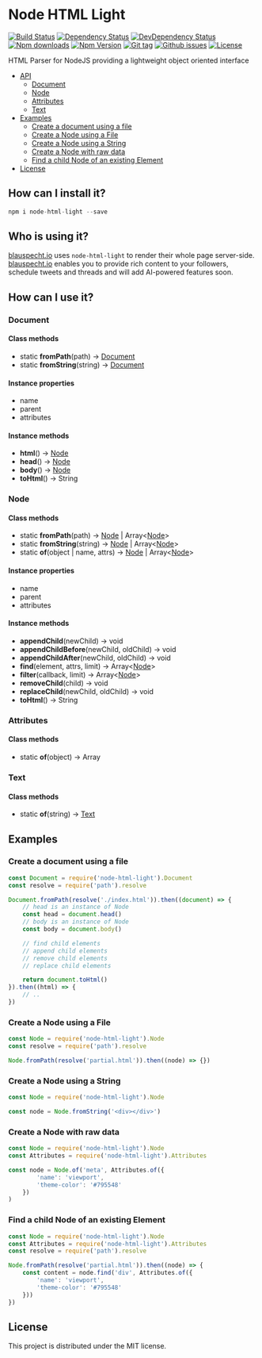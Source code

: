 # Node HTML Light

[![Build Status](https://travis-ci.org/stfsy/node-html-light.svg)](https://travis-ci.org/stfsy/node-html-light)
[![Dependency Status](https://img.shields.io/david/stfsy/node-html-light.svg)](https://github.com/stfsy/node-html-light/blob/master/package.json)
[![DevDependency Status](https://img.shields.io/david/dev/stfsy/node-html-light.svg)](https://github.com/stfsy/node-html-light/blob/master/package.json)
[![Npm downloads](https://img.shields.io/npm/dm/node-html-light.svg)](https://www.npmjs.com/package/node-html-light)
[![Npm Version](https://img.shields.io/npm/v/node-html-light.svg)](https://www.npmjs.com/package/node-html-light)
[![Git tag](https://img.shields.io/github/tag/stfsy/node-html-light.svg)](https://github.com/stfsy/node-html-light/releases)
[![Github issues](https://img.shields.io/github/issues/stfsy/node-html-light.svg)](https://github.com/stfsy/node-html-light/issues)
[![License](https://img.shields.io/npm/l/node-html-light.svg)](https://github.com/stfsy/node-html-light/blob/master/LICENSE)

HTML Parser for NodeJS providing a lightweight object oriented interface

- [API](#api)
    - [Document](#document)
    - [Node](#node)
    - [Attributes](#attributes)
    - [Text](#text)
- [Examples](#examples)
    - [Create a document using a file](#create-a-document-using-a-file)
    - [Create a Node using a File](#create-a-node-using-a-file)
    - [Create a Node using a String](#create-a-node-using-a-string)
    - [Create a Node with raw data](#create-a-node-with-raw-data)
    - [Find a child Node of an existing Element](#find-a-child-node-of-an-existing-element)
- [License](#license)

## How can I install it?

```js
npm i node-html-light --save
```

## Who is using it?
[blauspecht.io](https://www.blauspecht.io) uses `node-html-light` to render their whole page server-side. [blauspecht.io](https://www.blauspecht.io) enables you to provide rich content to your followers, schedule tweets and threads and will add AI-powered features soon.

## How can I use it?

### Document
#### Class methods
- static **fromPath**(path) -> [Document](#document)
- static **fromString**(string) -> [Document](#document)

#### Instance properties
- name
- parent
- attributes

#### Instance methods
- **html**() -> [Node](#node)
- **head**() -> [Node](#node)
- **body**() -> [Node](#node)
- **toHtml**() -> String

### Node
#### Class methods
- static **fromPath**(path) -> [Node](#node) | Array<[Node](#node)>
- static **fromString**(string) -> [Node](#node) | Array<[Node](#node)>
- static **of**(object | name, attrs) -> [Node](#node) | Array<[Node](#node)>

#### Instance properties
- name
- parent
- attributes

#### Instance methods
- **appendChild**(newChild) -> void
- **appendChildBefore**(newChild, oldChild) -> void
- **appendChildAfter**(newChild, oldChild) -> void
- **find**(element, attrs, limit) -> Array<[Node](#node)>
- **filter**(callback, limit) -> Array<[Node](#node)>
- **removeChild**(child) -> void
- **replaceChild**(newChild, oldChild) -> void
- **toHtml**() -> String

### Attributes
#### Class methods
- static **of**(object) -> Array<Attribute>

### Text
#### Class methods
- static **of**(string) -> [Text](#text)

## Examples
### Create a document using a file

```js
const Document = require('node-html-light').Document
const resolve = require('path').resolve

Document.fromPath(resolve('./index.html')).then((document) => {
    // head is an instance of Node
    const head = document.head()
    // body is an instance of Node
    const body = document.body()

    // find child elements
    // append child elements
    // remove child elements
    // replace child elements

    return document.toHtml()
}).then((html) => {
    // ..
})
```

### Create a Node using a File
```js
const Node = require('node-html-light').Node
const resolve = require('path').resolve

Node.fromPath(resolve('partial.html')).then((node) => {})
```
### Create a Node using a String
```js
const Node = require('node-html-light').Node

const node = Node.fromString('<div></div>')
```
### Create a Node with raw data
```js
const Node = require('node-html-light').Node
const Attributes = require('node-html-light').Attributes

const node = Node.of('meta', Attributes.of({
        'name': 'viewport',
        'theme-color': '#795548'
    })
)
```
### Find a child Node of an existing Element
```js
const Node = require('node-html-light').Node
const Attributes = require('node-html-light').Attributes
const resolve = require('path').resolve

Node.fromPath(resolve('partial.html')).then((node) => {
    const content = node.find('div', Attributes.of({
        'name': 'viewport',
        'theme-color': '#795548'
    }))
})
```

## License

This project is distributed under the MIT license.

